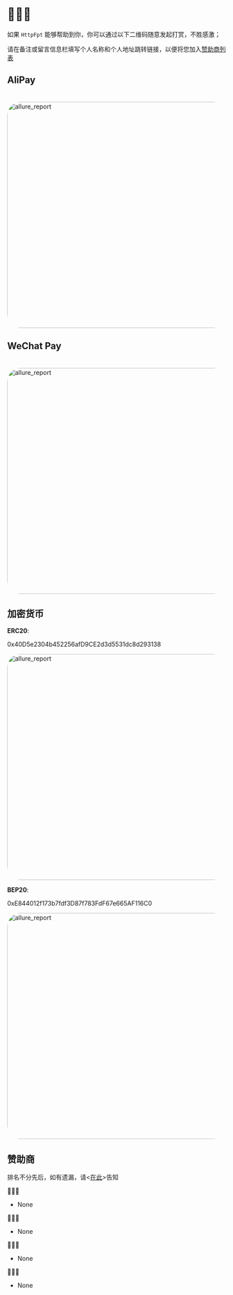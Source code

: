 # 🙏🙏🙏

如果 `HttpFpt` 能够帮助到你，你可以通过以下二维码随意发起打赏，不胜感激；

请在备注或留言信息栏填写个人名称和个人地址跳转链接，以便将您加入[赞助商列表](#🏅-赞助商)

## AliPay

<img :src="$withBase('/assets/img/ali_pay.jpg')" alt="allure_report" style="width:520px;margin-top:20px;border-radius:6%;">

## WeChat Pay

<img :src="$withBase('/assets/img/weixin_pay.jpg')" alt="allure_report" style="width:520px;margin-top:20px;border-radius:6%;">

## 加密货币

**ERC20**:

0x40D5e2304b452256afD9CE2d3d5531dc8d293138

<img :src="$withBase('/assets/img/ERC20_pay.jpg')" alt="allure_report" style="width:520px;border-radius:6%;">

**BEP20**:

0xE844012f173b7fdf3D87f783FdF67e665AF116C0

<img :src="$withBase('/assets/img/HECO_pay.jpg')" alt="allure_report" style="width:520px;border-radius:6%;">

## 赞助商

排名不分先后，如有遗漏，请<[在此](https://t.me/+ZlPhIFkPp7E4NGI1)>告知

**🏅🏅🏅** <!-- ( >= 100 ¥ ) -->

- None

**🥇🥇🥇** <!-- （ >= 50 ¥ ） -->

- None

**🥈🥈🥈** <!-- （ >= 20 ¥ ） -->

- None

**🥉🥉🥉** <!-- （ >= 5 ¥ ） -->

- None
